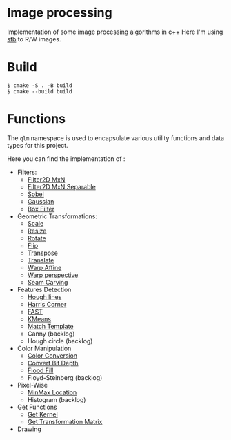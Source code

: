 # Image processing
Implementation of some image processing algorithms in c++
Here I'm using [stb](https://github.com/nothings/stb) to R/W images.

# Build
    $ cmake -S . -B build
    $ cmake --build build

# Functions
The `qlm` namespace is used to encapsulate various utility functions and data types for this project.

Here you can find the implementation of :
* Filters:
    * [Filter2D MxN](shakhbat_cv/doc/functions/Filters/Filter2D)
    * [Filter2D MxN Separable](shakhbat_cv/doc/functions/Filters/SepFilter2D)
    * [Sobel](shakhbat_cv/doc/functions/Filters/Sobel)
    * [Gaussian](shakhbat_cv/doc/functions/Filters/Gaussian)
    * [Box Filter](shakhbat_cv/doc/functions/Filters/BoxFilter)
* Geometric Transformations:
    * [Scale](shakhbat_cv/doc/functions/Geometric%20Transformations/Scale)
    * [Resize](shakhbat_cv/doc/functions/Geometric%20Transformations/Resize)
    * [Rotate](shakhbat_cv/doc/functions/Geometric%20Transformations/Rotate)
    * [Flip](shakhbat_cv/doc/functions/Geometric%20Transformations/Flip)
    * [Transpose](shakhbat_cv/doc/functions/Geometric%20Transformations/Transpose)
    * [Translate](shakhbat_cv/doc/functions/Geometric%20Transformations/Translate)
    * [Warp Affine](shakhbat_cv/doc/functions/Geometric%20Transformations/WarpAffine)
    * [Warp perspective](shakhbat_cv/doc/functions/Geometric%20Transformations/WarpPerspective)
    * [Seam Carving](shakhbat_cv/doc/functions/Geometric%20Transformations/SeamCarving)
* Features Detection
    * [Hough lines](shakhbat_cv/doc/functions/Features%20Detection/HoughLines)
    * [Harris Corner](shakhbat_cv/doc/functions/Features%20Detection/HarrisCorner)
    * [FAST](shakhbat_cv/doc/functions/Features%20Detection/FAST)
    * [KMeans](shakhbat_cv/doc/functions/Features%20Detection/KMeans)
    * [Match Template](shakhbat_cv/doc/functions/Features%20Detection/MatchTemplate)
    * Canny (backlog)
    * Hough circle (backlog)
* Color Manipulation
    * [Color Conversion](shakhbat_cv/doc/functions/Color%20Manipulation/ColorConvert)
    * [Convert Bit Depth](shakhbat_cv/doc/functions/Color%20Manipulation/ConvertBitDepth)
    * [Flood Fill](shakhbat_cv/doc/functions/Color%20Manipulation/FloodFill)
    * Floyd-Steinberg (backlog)
* Pixel-Wise
    * [MinMax Location](shakhbat_cv/doc/functions/Pixel-Wise/MinMaxLoc)
    * Histogram (backlog)
* Get Functions
    * [Get Kernel](shakhbat_cv/doc/functions/Get%20functions/Get%20Kernel)
    * [Get Transformation Matrix](shakhbat_cv/doc/functions/Get%20functions/Get%20Transformation%20Matrix)
* Drawing
